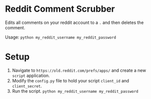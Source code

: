 # Reddit Comment Scrubber

Edits all comments on your reddit account to a `.` and then deletes the comment.

Usage:
```python my_reddit_username my_reddit_password```

# Setup

1. Navigate to `https://old.reddit.com/prefs/apps/` and create a new `script` application.
2. Modify the `config.py` file to hold your script `client_id` and `client_secret`.
3. Run the script. `python my_reddit_username my_reddit_password`